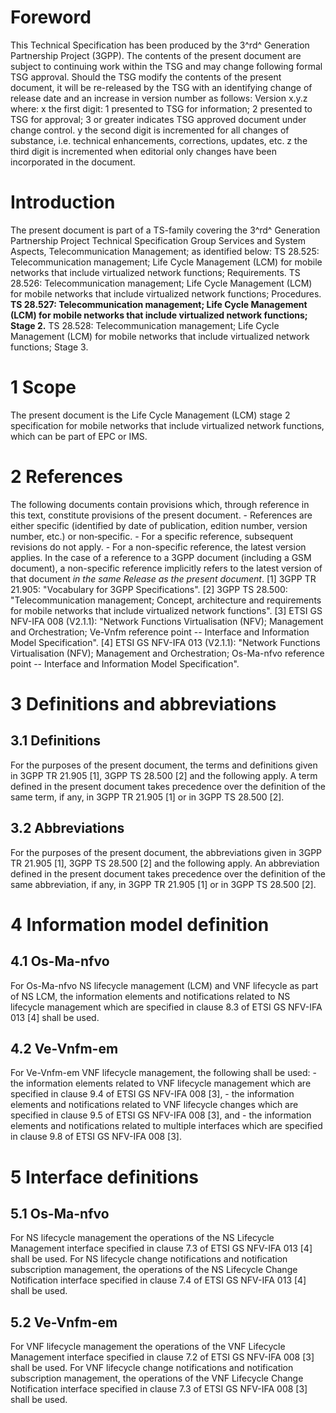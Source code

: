 # Foreword
This Technical Specification has been produced by the 3^rd^ Generation
Partnership Project (3GPP).
The contents of the present document are subject to continuing work within the
TSG and may change following formal TSG approval. Should the TSG modify the
contents of the present document, it will be re-released by the TSG with an
identifying change of release date and an increase in version number as
follows:
Version x.y.z
where:
x the first digit:
1 presented to TSG for information;
2 presented to TSG for approval;
3 or greater indicates TSG approved document under change control.
y the second digit is incremented for all changes of substance, i.e. technical
enhancements, corrections, updates, etc.
z the third digit is incremented when editorial only changes have been
incorporated in the document.
# Introduction
The present document is part of a TS-family covering the 3^rd^ Generation
Partnership Project Technical Specification Group Services and System Aspects,
Telecommunication Management; as identified below:
TS 28.525: Telecommunication management; Life Cycle Management (LCM) for
mobile networks that include virtualized network functions; Requirements.
TS 28.526: Telecommunication management; Life Cycle Management (LCM) for
mobile networks that include virtualized network functions; Procedures.
**TS 28.527: Telecommunication management; Life Cycle Management (LCM) for
mobile networks that include virtualized network functions; Stage 2.**
TS 28.528: Telecommunication management; Life Cycle Management (LCM) for
mobile networks that include virtualized network functions; Stage 3.
# 1 Scope
The present document is the Life Cycle Management (LCM) stage 2 specification
for mobile networks that include virtualized network functions, which can be
part of EPC or IMS.
# 2 References
The following documents contain provisions which, through reference in this
text, constitute provisions of the present document.
\- References are either specific (identified by date of publication, edition
number, version number, etc.) or non‑specific.
\- For a specific reference, subsequent revisions do not apply.
\- For a non-specific reference, the latest version applies. In the case of a
reference to a 3GPP document (including a GSM document), a non-specific
reference implicitly refers to the latest version of that document _in the
same Release as the present document_.
[1] 3GPP TR 21.905: \"Vocabulary for 3GPP Specifications\".
[2] 3GPP TS 28.500: \"Telecommunication management; Concept, architecture and
requirements for mobile networks that include virtualized network functions\".
[3] ETSI GS NFV-IFA 008 (V2.1.1): \"Network Functions Virtualisation (NFV);
Management and Orchestration; Ve-Vnfm reference point -- Interface and
Information Model Specification\".
[4] ETSI GS NFV-IFA 013 (V2.1.1): \"Network Functions Virtualisation (NFV);
Management and Orchestration; Os-Ma-nfvo reference point -- Interface and
Information Model Specification\".
# 3 Definitions and abbreviations
## 3.1 Definitions
For the purposes of the present document, the terms and definitions given in
3GPP TR 21.905 [1], 3GPP TS 28.500 [2] and the following apply. A term defined
in the present document takes precedence over the definition of the same term,
if any, in 3GPP TR 21.905 [1] or in 3GPP TS 28.500 [2].
## 3.2 Abbreviations
For the purposes of the present document, the abbreviations given in 3GPP TR
21.905 [1], 3GPP TS 28.500 [2] and the following apply. An abbreviation
defined in the present document takes precedence over the definition of the
same abbreviation, if any, in 3GPP TR 21.905 [1] or in 3GPP TS 28.500 [2].
# 4 Information model definition
## 4.1 Os-Ma-nfvo
For Os-Ma-nfvo NS lifecycle management (LCM) and VNF lifecycle as part of NS
LCM, the information elements and notifications related to NS lifecycle
management which are specified in clause 8.3 of ETSI GS NFV-IFA 013 [4] shall
be used.
## 4.2 Ve-Vnfm-em
For Ve-Vnfm-em VNF lifecycle management, the following shall be used:
\- the information elements related to VNF lifecycle management which are
specified in clause 9.4 of ETSI GS NFV-IFA 008 [3],
\- the information elements and notifications related to VNF lifecycle changes
which are specified in clause 9.5 of ETSI GS NFV-IFA 008 [3], and
\- the information elements and notifications related to multiple interfaces
which are specified in clause 9.8 of ETSI GS NFV-IFA 008 [3].
# 5 Interface definitions
## 5.1 Os-Ma-nfvo
For NS lifecycle management the operations of the NS Lifecycle Management
interface specified in clause 7.3 of ETSI GS NFV-IFA 013 [4] shall be used.
For NS lifecycle change notifications and notification subscription
management, the operations of the NS Lifecycle Change Notification interface
specified in clause 7.4 of ETSI GS NFV-IFA 013 [4] shall be used.
## 5.2 Ve-Vnfm-em
For VNF lifecycle management the operations of the VNF Lifecycle Management
interface specified in clause 7.2 of ETSI GS NFV-IFA 008 [3] shall be used.
For VNF lifecycle change notifications and notification subscription
management, the operations of the VNF Lifecycle Change Notification interface
specified in clause 7.3 of ETSI GS NFV-IFA 008 [3] shall be used.
#